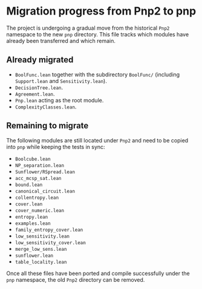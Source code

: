 # Migration progress from Pnp2 to pnp

The project is undergoing a gradual move from the historical `Pnp2` namespace to the new `pnp` directory. This file tracks which modules have already been transferred and which remain.

## Already migrated

- `BoolFunc.lean` together with the subdirectory `BoolFunc/` (including `Support.lean` and `Sensitivity.lean`).
- `DecisionTree.lean`.
- `Agreement.lean`.
- `Pnp.lean` acting as the root module.
- `ComplexityClasses.lean`.

## Remaining to migrate

The following modules are still located under `Pnp2` and need to be copied into `pnp` while keeping the tests in sync:

- `Boolcube.lean`
- `NP_separation.lean`
- `Sunflower/RSpread.lean`
- `acc_mcsp_sat.lean`
- `bound.lean`
- `canonical_circuit.lean`
- `collentropy.lean`
- `cover.lean`
- `cover_numeric.lean`
- `entropy.lean`
- `examples.lean`
- `family_entropy_cover.lean`
- `low_sensitivity.lean`
- `low_sensitivity_cover.lean`
- `merge_low_sens.lean`
- `sunflower.lean`
- `table_locality.lean`

Once all these files have been ported and compile successfully under the `pnp` namespace, the old `Pnp2` directory can be removed.
